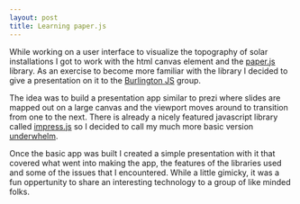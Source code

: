 ```yaml
---
layout: post
title: Learning paper.js
---
```


While working on a user interface to visualize the topography of solar
installations I got to work with the html canvas element and the
[paper.js](http://paperjs.org/about/) library. As an exercise to become
more familiar with the library I decided to give a presentation on it to
the [Burlington JS](http://burlingtonjs.org/2013/04/10/launch.html) group.

The idea was to build a presentation app similar to prezi where slides are
mapped out on a large canvas and the viewport moves around to transition
from one to the next. There is already a nicely featured javascript library
called [impress.js](http://impress.github.io/impress.js) so I decided to
call my much more basic version [underwhelm](https://github.com/ianmetcalf/underwhelm).

Once the basic app was built I created a simple presentation with it that
covered what went into making the app, the features of the libraries used
and some of the issues that I encountered. While a little gimicky, it was
a fun oppertunity to share an interesting technology to a group of like
minded folks.
